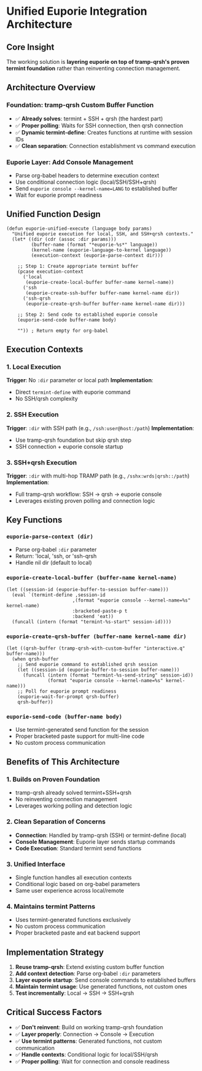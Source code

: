 # Unified Euporie Integration Architecture

## Core Insight

The working solution is **layering euporie on top of tramp-qrsh's proven termint foundation** rather than reinventing connection management.

## Architecture Overview

### Foundation: tramp-qrsh Custom Buffer Function
- ✅ **Already solves**: termint + SSH + qrsh (the hardest part)
- ✅ **Proper polling**: Waits for SSH connection, then qrsh connection
- ✅ **Dynamic termint-define**: Creates functions at runtime with session IDs
- ✅ **Clean separation**: Connection establishment vs command execution

### Euporie Layer: Add Console Management
- Parse org-babel headers to determine execution context
- Use conditional connection logic (local/SSH/SSH+qrsh)
- Send `euporie console --kernel-name=LANG` to established buffer
- Wait for euporie prompt readiness

## Unified Function Design

```elisp
(defun euporie-unified-execute (language body params)
  "Unified euporie execution for local, SSH, and SSH+qrsh contexts."
  (let* ((dir (cdr (assoc :dir params)))
         (buffer-name (format "*euporie-%s*" language))
         (kernel-name (euporie-language-to-kernel language))
         (execution-context (euporie-parse-context dir)))
    
    ;; Step 1: Create appropriate termint buffer
    (pcase execution-context
      ('local 
       (euporie-create-local-buffer buffer-name kernel-name))
      ('ssh 
       (euporie-create-ssh-buffer buffer-name kernel-name dir))
      ('ssh-qrsh 
       (euporie-create-qrsh-buffer buffer-name kernel-name dir)))
    
    ;; Step 2: Send code to established euporie console
    (euporie-send-code buffer-name body)
    
    "")) ; Return empty for org-babel
```

## Execution Contexts

### 1. Local Execution
**Trigger**: No `:dir` parameter or local path
**Implementation**: 
- Direct `termint-define` with euporie command
- No SSH/qrsh complexity

### 2. SSH Execution  
**Trigger**: `:dir` with SSH path (e.g., `/ssh:user@host:/path`)
**Implementation**:
- Use tramp-qrsh foundation but skip qrsh step
- SSH connection + euporie console startup

### 3. SSH+qrsh Execution
**Trigger**: `:dir` with multi-hop TRAMP path (e.g., `/sshx:wrds|qrsh::/path`)
**Implementation**:
- Full tramp-qrsh workflow: SSH → qrsh → euporie console
- Leverages existing proven polling and connection logic

## Key Functions

### `euporie-parse-context (dir)`
- Parse org-babel `:dir` parameter
- Return: 'local, 'ssh, or 'ssh-qrsh
- Handle nil dir (default to local)

### `euporie-create-local-buffer (buffer-name kernel-name)`
```elisp
(let ((session-id (euporie-buffer-to-session buffer-name)))
  (eval `(termint-define ,session-id 
                        ,(format "euporie console --kernel-name=%s" kernel-name)
                        :bracketed-paste-p t
                        :backend 'eat))
  (funcall (intern (format "termint-%s-start" session-id))))
```

### `euporie-create-qrsh-buffer (buffer-name kernel-name dir)`
```elisp
(let ((qrsh-buffer (tramp-qrsh-with-custom-buffer "interactive.q" buffer-name)))
  (when qrsh-buffer
    ;; Send euporie command to established qrsh session
    (let ((session-id (euporie-buffer-to-session buffer-name)))
      (funcall (intern (format "termint-%s-send-string" session-id))
               (format "euporie console --kernel-name=%s" kernel-name)))
    ;; Poll for euporie prompt readiness
    (euporie-wait-for-prompt qrsh-buffer)
    qrsh-buffer))
```

### `euporie-send-code (buffer-name body)`
- Use termint-generated send function for the session
- Proper bracketed paste support for multi-line code
- No custom process communication

## Benefits of This Architecture

### 1. **Builds on Proven Foundation**
- tramp-qrsh already solved termint+SSH+qrsh
- No reinventing connection management
- Leverages working polling and detection logic

### 2. **Clean Separation of Concerns**
- **Connection**: Handled by tramp-qrsh (SSH) or termint-define (local)  
- **Console Management**: Euporie layer sends startup commands
- **Code Execution**: Standard termint send functions

### 3. **Unified Interface**
- Single function handles all execution contexts
- Conditional logic based on org-babel parameters
- Same user experience across local/remote

### 4. **Maintains termint Patterns**
- Uses termint-generated functions exclusively
- No custom process communication
- Proper bracketed paste and eat backend support

## Implementation Strategy

1. **Reuse tramp-qrsh**: Extend existing custom buffer function
2. **Add context detection**: Parse org-babel `:dir` parameters  
3. **Layer euporie startup**: Send console commands to established buffers
4. **Maintain termint usage**: Use generated functions, not custom ones
5. **Test incrementally**: Local → SSH → SSH+qrsh

## Critical Success Factors

- ✅ **Don't reinvent**: Build on working tramp-qrsh foundation
- ✅ **Layer properly**: Connection → Console → Execution
- ✅ **Use termint patterns**: Generated functions, not custom communication
- ✅ **Handle contexts**: Conditional logic for local/SSH/qrsh
- ✅ **Proper polling**: Wait for connection and console readiness